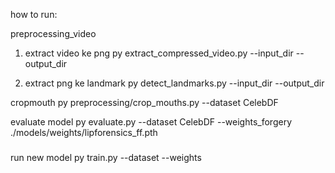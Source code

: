how to run:

preprocessing_video

1. extract video ke png
   py extract_compressed_video.py --input_dir --output_dir

2. extract png ke landmark
   py detect_landmarks.py --input_dir --output_dir

cropmouth
py preprocessing/crop_mouths.py --dataset CelebDF

evaluate model
py evaluate.py --dataset CelebDF --weights_forgery ./models/weights/lipforensics_ff.pth

###

run new model
py train.py --dataset --weights
